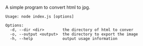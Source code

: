 A simple program to convert html to jpg. 

``````
Usage: node index.js [options]

Options:
  -d, --dir <dir>        the directory of html to conver
  -o, --output <output>  the directory to export the image
  -h, --help             output usage information
``````